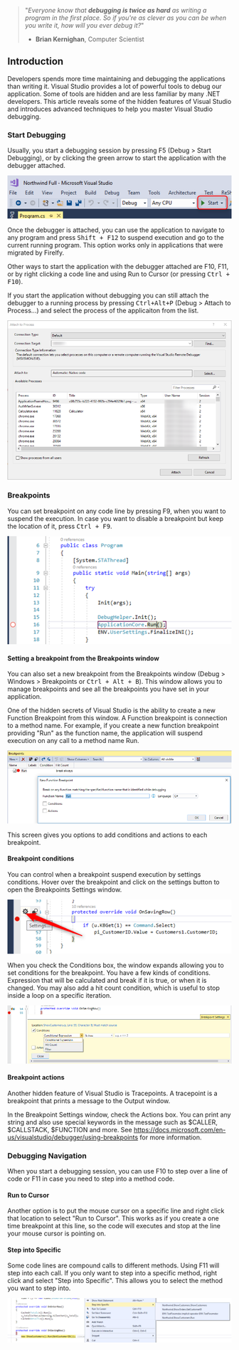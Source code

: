 ﻿> "*Everyone know that __**debugging is twice as hard**__ as writing a program in the first place.
> So if you're as clever as you can be when you write it, how will you ever debug it?*"
> - **Brian Kernighan**, Computer Scientist

## Introduction ##
Developers spends more time maintaining and debugging the applications than writing it.
Visual Studio provides a lot of powerful tools to debug our application. Some of tools are hidden and are less familiar by many .NET developers.
This article reveals some of the hidden features of Visual Studio and introduces advanced techniques to help you master Visual Studio debugging.

### Start Debugging ###

Usually, you start a debugging session by pressing F5 (Debug > Start Debugging), or by clicking the green arrow to start the application with the debugger attached.

![2017 10 19 14H07 01](2017-10-19_14h07_01.png)

Once the debugger is attached, you can use the application to navigate to any program and press <kbd>Shift + F12</kbd> to suspend execution and go to the current running program. This option works only in applications that were migrated by Firelfy.

Other ways to start the application with the debugger attached are F10, F11, or by right clicking a code line and using Run to Cursor (or pressing <kbd>Ctrl + F10</kbd>).

If you start the application without debugging you can still attach the debugger to a running process by pressing <kbd>Ctrl+Alt+P</kbd> (Debug > Attach to Process...) and select the process of the applicaiton from the list.

![2017 10 19 16H26 12](2017-10-19_16h26_12.png)

### Breakpoints ###
You can set breakpoint on any code line by pressing F9, when you want to suspend the execution. 
In case you want to disable a breakpoint but keep the location of it, press <kbd>Ctrl + F9</kbd>.

![2017 10 19 16H29 46](2017-10-19_16h29_46.png)

#### Setting a breakpoint from the Breakpoints window ####
You can also set a new breakpoint from the Breakpoints window (Debug > Windows > Breakpoints or <kbd>Ctrl + Alt + B</kbd>).
This window allows you to manage breakpoints and see all the breakpoints you have set in your application.

One of the hidden secrets of Visual Studio is the ability to create a new Function Breakpoint from this window.
A Function breakpoint is connection to a method name. For example, if you create a new function breakpoint providing "Run" as the function name, the application will suspend execution on any call to a method name Run.

![2017 10 19 16H39 20](2017-10-19_16h39_20.png)

This screen gives you options to add conditions and actions to each breakpoint.

#### Breakpoint conditions ####

You can control when a breakpoint suspend execution by settings conditions.
Hover over the breakpoint and click on the settings button to open the Breakpoints Settings window.

![2017 10 19 16H45 46](2017-10-19_16h45_46.png)

When you check the Conditions box, the window expands allowing you to set conditions for the breakpoint.
You have a few kinds of conditions. Expression that will be calculated and break if it is true, or when it is changed.
You may also add a hit count condition, which is useful to stop inside a loop on a specific iteration.

![2017 10 19 16H51 28](2017-10-19_16h51_28.png)

#### Breakpoint actions ####

Another hidden feature of Visual Studio is Tracepoints. A tracepoint is a breakpoint that prints a message to the Output window.

In the Breakpoint Settings window, check the Actions box. You can print any string and also use special keywords in the message such as $CALLER, $CALLSTACK, $FUNCTION and more. 
See https://docs.microsoft.com/en-us/visualstudio/debugger/using-breakpoints for more information.

### Debugging Navigation ###
When you start a debugging session, you can use F10 to step over a line of code or F11 in case you need to step into a method code.  

#### Run to Cursor ####
Another option is to put the mouse cursor on a specific line and right click that location to select "Run to Cursor". This works as if you create a one time breakpoint at this line, so the code will executes and stop at the line your mouse cursor is pointing on.  

#### Step into Specific ####
Some code lines are compound calls to different methods. Using F11 will step into each call. 
If you only want to step into a specific method, right click and select "Step into Specific". This allows you to select the method you want to step into.  

![2017 11 13 13H49 53](2017-11-13_13h49_53.png)


